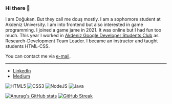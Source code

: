 ### Hi there 👋

I am Doğukan. But they call me douş mostly. I am a sophomore student at Akdeniz University. I am into frontend but also interested in game programming. I joined a game jame in 2021. It was online but I had fun too much. This year I worked in [Akdeniz Google Developer Students Club](https://gdsc.community.dev/akdeniz-university/) as Research-Development Team Leader. I became an instructor and taught students HTML-CSS.

You can contact me via [e-mail](mailto:dogukancelik9@outlook.com).

---
- [LinkedIn](https://linkedin.com/in/dogukancelik)
- [Medium](https://douss.medium.com)

![HTML5](https://img.shields.io/badge/html5-%23E34F26.svg?style=for-the-badge&logo=html5&logoColor=white)
![CSS3](https://img.shields.io/badge/css3-%231572B6.svg?style=for-the-badge&logo=css3&logoColor=white)
![NodeJS](https://img.shields.io/badge/Node.js-339933?style=for-the-badge&logo=nodedotjs&logoColor=white)
![Java](https://img.shields.io/badge/java-%23ED8B00.svg?style=for-the-badge&logo=java&logoColor=white)

[![Anurag's GitHub stats](https://github-readme-stats.vercel.app/api?username=dogusmiuw&show_icons=true&theme=radical)](https://github.com/anuraghazra/github-readme-stats)
[![GitHub Streak](https://github-readme-streak-stats.herokuapp.com?user=dogusmiuw&theme=radical)](https://git.io/streak-stats)
